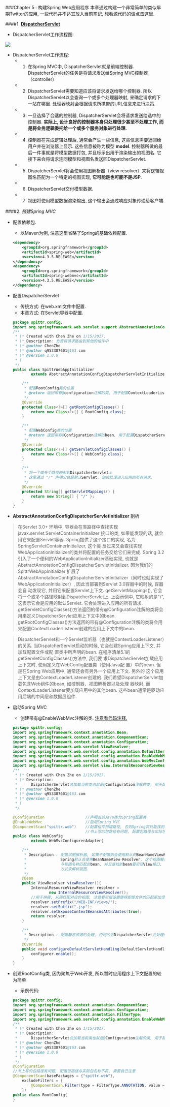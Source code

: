 ###Chapter 5 : 构建Spring Web应用程序
本章通过构建一个非常简单的类似早期Twitter的应用, 一些代码并不适宜放入当前笔记, 想看源代码的请点击[这里](src/main).

####1. [__DispatcherServlet__]()
+ DispatcherServlet工作流程图:

![](pics/dispatcherServlet.jpg)

+ DispatcherServlet工作流程:
    + 1. 在Spring MVC中, DispatcherServlet就是前端控制器. DispatcherServlet的任务是将请求发送给Spring MVC控制器（controller）
    + 2. DispatcherServlet需要知道应该将请求发送给哪个控制器. 所以DispatcherServlet以会查询一个或多个处理器映射, 来确定请求的下一站在哪里. 处理器映射会根据请求所携带的URL信息来进行决策. 
    + 3. 一旦选择了合适的控制器, DispatcherServlet会将请求发送给选中的控制器. **实际上, 设计良好的控制器本身只处理很少甚至不处理工作, 而是将业务逻辑委托给一个或多个服务对象进行处理.** 
    + 4. 控制器在完成逻辑处理后, 通常会产生一些信息, 这些信息需要返回给用户并在浏览器上显示. 这些信息被称为模型 **model**. 控制器所做的最后一件事就是将模型数据打包, 并且标示出用于渲染输出的视图名. 它接下来会将请求连同模型和视图名发送回DispatcherServlet.
    + 5. DispatcherServlet将会使用视图解析器（view resolver）来将逻辑视图名匹配为一个特定的视图实现, **它可能是也可能不是JSP**. 
    + 6. DispatcherServlet交付模型数据.
    + 7. 视图将使用模型数据渲染输出, 这个输出会通过响应对象传递给客户端.
    
####2. _搭建Spring MVC_
+ 配置依赖包. 
    + 以Maven为例, 注意这里省略了Spring的基础依赖配置. 
    ```xml
    <dependency>
        <groupId>org.springframework</groupId>
        <artifactId>spring-web</artifactId>
        <version>4.3.5.RELEASE</version>
    </dependency>
    <dependency>
        <groupId>org.springframework</groupId>
        <artifactId>spring-webmvc</artifactId>
        <version>4.3.5.RELEASE</version>
    </dependency>
    ```
    
+ 配置DispatcherServlet
    + 传统方式: 在web.xml文件中配置. 
    + 本章方式: 在Servlet容器中配置. 
    ```java
    package spittr.config;
    import org.springframework.web.servlet.support.AbstractAnnotationConfigDispatcherServletInitializer;
    /**
     * \* Created with Chen Zhe on 1/15/2017.
     * \* Description: 负责将请求路由到其他的组件中
     * \* @author ChenZhe
     * \* @author q953387601@163.com
     * \* @version 1.0.0
     * \
     */
    public class SpittrWebAppInitializer
            extends AbstractAnnotationConfigDispatcherServletInitializer{
    
        /**
         * 配置RootConfig类的位置
         * @return 返回带有@configuration注解的类, 用于配置ContextLoaderListener应用上下文
         */
        @Override
        protected Class<?>[] getRootConfigClasses() {
            return new Class<?>[] { RootConfig.class};
        }
    
        /**
         * 配置WebConfig类的位置
         * @return 返回带有@Configuration注解的bean, 用于配置DispatcherServlet应用上下文
         */
        @Override
        protected Class<?>[] getServletConfigClasses() {
            return new Class<?>[] { WebConfig.class};
        }
    
        /**
         * 将一个或多个路径映射到DispatcherServlet上
         * 这里通过 "/" 声明它会是默认Servlet, 他会处理进入应用的所有请求. 
         */
        @Override
        protected String[] getServletMappings() {
            return new String[] { "/" };
        }
    }
    ```

+ **AbstractAnnotationConfigDispatcherServletInitializer** 剖析

>   在Servlet 3.0+ 环境中, 容器会在类路径中查找实现javax.servlet.ServletContainerInitializer
    接口的类, 如果能发现的话, 就会用它来配置Servlet容器. 
    Spring提供了这个接口的实现, 名为SpringServletContainerInitializer, 这个类
    反过来又会查找实现WebApplicationInitializer的类并将配置的任务交给它们来完成. 
    Spring 3.2引入了一个便利的WebApplicationInitializer基础实现, 也就是
    AbstractAnnotationConfigDispatcherServletInitializer. 因为我们的SpittrWebAppInitializer
    扩展了AbstractAnnotationConfigDispatcherServletInitializer（同时也就实现了
    WebApplicationInitializer）, 因此当部署到Servlet 3.0容器中的时候, 容器会自
    动发现它, 并用它来配置Servlet上下文. 
    getServletMappings(),  它会将一个或多个路径映射到DispatcherServlet上. 上面示例中, 它映射的是"/", 这表示它会是应用的默认Servlet. 它会处理进入应用的所有请求.  
    getServletConfigClasses()方法返回的带有@Configuration注解的类将会用来定义DispatcherServlet应用上下文中的bean. 
>   getRootConfigClasses()方法返回的带有@Configuration注解的类将会用来配置ContextLoaderListener创建的应用上下文中的bean. 

>   DispatcherServlet和一个Servlet监听器（也就是ContextLoaderListener）的关系. 
    当DispatcherServlet启动的时候, 它会创建Spring应用上下文, 并加载配置文件或配
    置类中所声明的bean. 在程序清单5.1的getServletConfigClasses()方法中, 我们要
    求DispatcherServlet加载应用上下文时, 使用定义在WebConfig配置类（使用Java配
    置）中的bean. 但是在Spring Web应用中, 通常还会有另外一个应用上下文. 另外的
    这个应用上下文是由ContextLoaderListener创建的. 
    我们希望DispatcherServlet加载包含Web组件的bean, 如控制器、视图解析器以及处理
    器映射, 而ContextLoaderListener要加载应用中的其他bean. 这些bean通常是驱动应
>   用后端的中间层和数据层组件. 

+ 启动Spring MVC
    + 创建带有@EnableWebMvc注解的类. [注意看代码注释.]()
    ```java
    package spittr.config;
    import org.springframework.context.annotation.Bean;
    import org.springframework.context.annotation.ComponentScan;
    import org.springframework.context.annotation.Configuration;
    import org.springframework.web.servlet.ViewResolver;
    import org.springframework.web.servlet.config.annotation.DefaultServletHandlerConfigurer;
    import org.springframework.web.servlet.config.annotation.EnableWebMvc;
    import org.springframework.web.servlet.config.annotation.WebMvcConfigurerAdapter;
    import org.springframework.web.servlet.view.InternalResourceViewResolver;
    /**
     * \* Created with Chen Zhe on 1/15/2017.
     * \* Description:
     *      DispatcherServlet会加载当前类也就是@Configuration注解的类, 用于配置DispatcherServlet
     * \* @author ChenZhe
     * \* @author q953387601@163.com
     * \* @version 1.0.0
     * \
     */
    
    @Configuration                  //声明当前Java类为Spring配置类
    @EnableWebMvc                   //启用Spring MVC
    @ComponentScan("spittr.web")    //配置组件扫描路径, 否则Spring将只能找到显式声明在当前类中的控制器
                                    //书上写的包路径有问题, 配置包路径与实际包名称不符, 需要自己注意
    public class WebConfig
            extends WebMvcConfigurerAdapter{
    
        /**
         * Description : 配置试图解析器, 如果不配置则会使用默认的BeanNameViewResolver. 
         *               Spring默认会使用BeanNameView-Resolver, 这个视图解析器会查找ID
         *               与视图名称匹配的bean, 并且查找的bean要实现View接口, 它以这样的
         *               方式来解析视图. 
         */
        @Bean
        public ViewResolver viewResolver(){
            InternalResourceViewResolver resolver =
                    new InternalResourceViewResolver();
            //用于拼接, 从而匹配对应的视图, 注意看后缀设置使得即使文件的匹配更加灵活, 可以不是jsp
            resolver.setPrefix("/WEB-INF/views/");
            resolver.setSuffix(".jsp");
            resolver.setExposeContextBeansAsAttributes(true);
            return resolver;
        }
    
        /**
         * Description : 配置静态资源的处理, 否则的话DispatcherServlet会处理所有静态资源的请求
         */
        @Override
        public void configureDefaultServletHandling(DefaultServletHandlerConfigurer configurer) {
            configurer.enable();
        }
    }

    ```
    
+ 创建RootConfig类, 因为聚焦于Web开发, 所以暂时应用程序上下文配置的较为简单
    + 示例代码: 
    ```java
    package spittr.config;
    import org.springframework.context.annotation.ComponentScan;
    import org.springframework.context.annotation.Configuration;
    import org.springframework.context.annotation.FilterType;
    import org.springframework.web.servlet.config.annotation.EnableWebMvc;
    /**
     * \* Created with Chen Zhe on 1/15/2017.
     * \* Description:
     *      DispatcherServlet会加载当前类也就是@Configuration注解的类, 用于配置ContextLoaderListener
     * \* @author ChenZhe
     * \* @author q953387601@163.com
     * \* @version 1.0.0
     * \
     */
    @Configuration
    //书上写的包路径有问题, 配置包路径与实际包名称不符, 需要自己注意
    @ComponentScan(basePackages = {"spittr.web"},
        excludeFilters = {
            @ComponentScan.Filter(type = FilterType.ANNOTATION, value = EnableWebMvc.class)
        })
    public class RootConfig{
    }

    ```